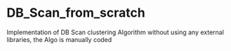 # DB_Scan_from_scratch
Implementation of DB Scan clustering Algorithm without using any external libraries, the Algo is manually coded
